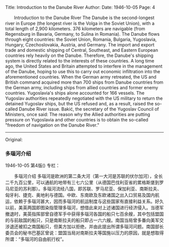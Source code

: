 Title: Introduction to the Danube River
Author:
Date: 1946-10-05
Page: 4

　　Introduction to the Danube River
    The Danube is the second-longest river in Europe (the longest river is the Volga in the Soviet Union), with a total length of 2,900 kilometers.  376 kilometers are navigable (from Regensburg in Bavaria, Germany, to Sulina in Romania). The Danube flows through eight countries: the Soviet Union, Romania, Bulgaria, Yugoslavia, Hungary, Czechoslovakia, Austria, and Germany. The import and export trade and domestic shipping of Central, Southeast, and Eastern European countries rely heavily on the Danube. Therefore, the Danube's shipping system is directly related to the interests of these countries. A long time ago, the United States and Britain attempted to interfere in the management of the Danube, hoping to use this to carry out economic infiltration into the aforementioned countries. When the German army retreated, the US and British command acquired more than 700 ships from Danube countries from the German army, including ships from allied countries and former enemy countries. Yugoslavia's ships alone accounted for 166 vessels. The Yugoslav authorities repeatedly negotiated with the US military to return the detained Yugoslav ships, but the US refused and, as a result, raised the so-called Danube River issue. Bakić, the secretary of the Yugoslav Council of Ministers, once said: The reason why the Allied authorities are putting pressure on Yugoslavia and other countries is to obtain the so-called "freedom of navigation on the Danube River."



<hr /> 

Original: 


### 多瑙河介绍

1946-10-05
第4版()
专栏：

　　多瑙河介绍
    多瑙河是欧洲的第二条大河（第一大河是苏联的伏尔加河），全长二千九百公里，可以通航的地带有三七六公里（从德国巴伐利亚省的累格斯堡到罗马尼亚的苏利那）。多瑙河流经八国，即苏联、罗马尼亚、保加利亚、南斯拉夫、匈牙利、捷克、奥地利与德国。中欧、东南欧及东欧诸国之出入口贸易及国内航运，依赖于多瑙河甚大，因而多瑙河的航运制度与这些国家有直接利益关系。好久以前，美英两国即图染指管理多瑙河，想借此来对上述诸国进行经济侵入。当德军撤退时，美英指挥部曾自德军手中获得多瑙河各国的船只七百余艘，其中包括盟国的与前敌国的船只，只是南斯拉夫的船只即占一六六艘。南国当局曾多番向美军交涉退还被扣之南国船只，但美方加以拒绝，并由此提出所谓多瑙河问题。南国部长委员会的秘书巴基区曾说：盟国当局对南斯拉夫等国施以压力的原因，就是想取得所谓：“多瑙河的自由航行权”。

